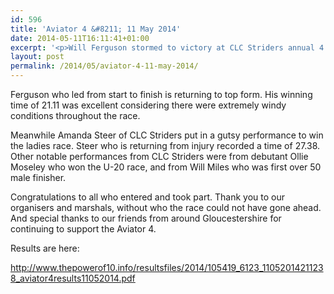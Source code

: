 ```yaml
---
id: 596
title: 'Aviator 4 &#8211; 11 May 2014'
date: 2014-05-11T16:11:41+01:00
excerpt: '<p>Will Ferguson stormed to victory at CLC Striders annual 4 mile road race held at Gloucestershire Airport.</p>'
layout: post
permalink: /2014/05/aviator-4-11-may-2014/
---
```

Ferguson who led from start to finish is returning to top form. His winning time of 21.11 was excellent considering there were extremely windy conditions throughout the race.

Meanwhile Amanda Steer of CLC Striders put in a gutsy performance to win the ladies race. Steer who is returning from injury recorded a time of 27.38. Other notable performances from CLC Striders were from debutant Ollie Moseley who won the U-20 race, and from Will Miles who was first over 50 male finisher.

Congratulations to all who entered and took part. Thank you to our organisers and marshals, without who the race could not have gone ahead. And special thanks to our friends from around Gloucestershire for continuing to support the Aviator 4.

Results are here:

<a href="http://www.thepowerof10.info/resultsfiles/2014/105419_6123_11052014211238_aviator4results11052014.pdf" target="_blank" rel="nofollow">http://www.thepowerof10.info/resultsfiles/2014/105419_6123_11052014211238_aviator4results11052014.pdf</a></p>